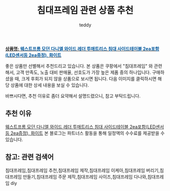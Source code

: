 ﻿---
layout: post
title:  "침대프레임 관련 상품 추천"
author: teddy
categories: [ 가구/인테리어 ]
tags: [침대프레임,침대프레임 추천,침대프레임 제작,침대프레임 이케아,침대프레임 버리기,침대프레임 만들기,침대프레임 주문 제작,침대프레임 사이즈,침대프레임 다나와,침대프레임 diy]
image: https://static.coupangcdn.com/image/vendor_inventory/2b75/e3b24ae818a7d0801a8fa0662e04d98ffa2001633b264c88719df5c3484c.jpg 
description: "쿠팡에서 침대프레임 관련 상품으로 가장 고객 선호도가 높은 제품 중 하나입니다."
---

<a href="https://link.coupang.com/re/AFFSDP?lptag=AF5385349&pageKey=1419043188&itemId=2456645844&vendorItemId=70445879488&traceid=V0-153-b28ba92dfec09dc3"><b>상품명: <font color='#01579B'>웨스트프롬 모던 다니엘 와이드 레더 투매트리스 침대 사이드테이블 2ea포함(LED센서등 2ea증정), 화이트</font></b></a>

좋은 상품만 선별해서 추천드리고 있습니다.
본 상품은 쿠팡에서 "침대프레임" 와 관련해서, 고객 만족도, 노출 대비 판매율, 선호도가 가장 높은 제품 중의 하나입니다.
구매하셨을 때, 크게 후회가 되지 않을 상품으로 보시면 됩니다. 
다음 이미지를 클릭하시면 해당 상품에 대한 상세 내용을 보실 수 있습니다.

바쁘시다면, 추천 이유로 좀더 요약해서 설명드렸으니, 참고 부탁드립니다.

## 추천 이유 

<a href="https://link.coupang.com/re/AFFSDP?lptag=AF5385349&pageKey=1419043188&itemId=2456645844&vendorItemId=70445879488&traceid=V0-153-b28ba92dfec09dc3">웨스트프롬 모던 다니엘 와이드 레더 투매트리스 침대 사이드테이블 2ea포함(LED센서등 2ea증정), 화이트</a>
본 블로그는 파트너스 활동을 통해 일정액의 수수료를 제공받을 수 있습니다.

## 참고: 관련 검색어    
침대프레임,침대프레임 추천,침대프레임 제작,침대프레임 이케아,침대프레임 버리기,침대프레임 만들기,침대프레임 주문 제작,침대프레임 사이즈,침대프레임 다나와,침대프레임 diy